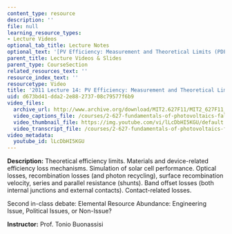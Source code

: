 ```yaml
---
content_type: resource
description: ''
file: null
learning_resource_types:
- Lecture Videos
optional_tab_title: Lecture Notes
optional_text: '[PV Efficiency: Measurement and Theoretical Limits (PDF - 1.7MB)](resources/mit2_627f13_lec14)'
parent_title: Lecture Videos & Slides
parent_type: CourseSection
related_resources_text: ''
resource_index_text: ''
resourcetype: Video
title: '2011 Lecture 14: PV Efficiency: Measurement and Theoretical Limits'
uid: d673bd41-dda2-2e88-2737-08c79577f6b9
video_files:
  archive_url: http://www.archive.org/download/MIT2.627F11/MIT2_627F11_lec14_300k.mp4
  video_captions_file: /courses/2-627-fundamentals-of-photovoltaics-fall-2013/bb0f913c8b60595aa091934fc2e2817a_lLcDbHI5KGU.vtt
  video_thumbnail_file: https://img.youtube.com/vi/lLcDbHI5KGU/default.jpg
  video_transcript_file: /courses/2-627-fundamentals-of-photovoltaics-fall-2013/8f9ccd929cfd41e980bcb78e94232fdf_lLcDbHI5KGU.pdf
video_metadata:
  youtube_id: lLcDbHI5KGU
---
```


**Description:** Theoretical efficiency limits. Materials and device-related efficiency loss mechanisms. Simulation of solar cell performance. Optical losses, recombination losses (and photon recycling), surface recombination velocity, series and parallel resistance (shunts). Band offset losses (both internal junctions and external contacts). Contact-related losses.

Second in-class debate: Elemental Resource Abundance: Engineering Issue, Political Issues, or Non-Issue?

**Instructor:** Prof. Tonio Buonassisi
